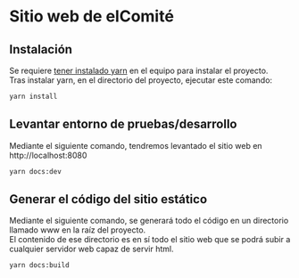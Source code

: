 # Sitio web de elComité


## Instalación

Se requiere [tener instalado yarn](https://yarnpkg.com/en/docs/install) en el equipo para instalar el proyecto.  
Tras instalar yarn, en el directorio del proyecto, ejecutar este comando:

```bash
yarn install
```

## Levantar entorno de pruebas/desarrollo

Mediante el siguiente comando, tendremos levantado el sitio web en http://localhost:8080  
```bash
yarn docs:dev
```

## Generar el código del sitio estático

Mediante el siguiente comando, se generará todo el código en un directorio llamado www en la raíz del proyecto.  
El contenido de ese directorio es en sí todo el sitio web que se podrá subir a cualquier servidor web capaz de servir html.  
```bash
yarn docs:build
```


